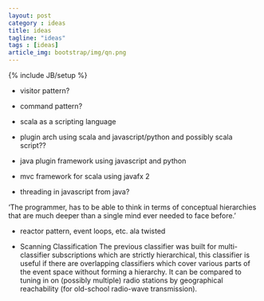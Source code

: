 ```yaml
---
layout: post
category : ideas
title: ideas
tagline: "ideas"
tags : [ideas]
article_img: bootstrap/img/qn.png
---
```

{% include JB/setup %}


 * visitor pattern?
 * command pattern?

 * scala as a scripting language
 * plugin arch using scala and javascript/python and possibly scala script??
 * java plugin framework using javascript and python
 * mvc framework for scala using javafx 2
 * threading in javascript from java?

‘The programmer, has to be able to think in terms of conceptual hierarchies that are much deeper than a single mind ever needed to face before.’

 * reactor pattern, event loops, etc. ala twisted 
 
 * Scanning Classification
 The previous classifier was built for multi-classifier subscriptions which are strictly hierarchical, this classifier is useful if there are overlapping classifiers which cover various parts of the event space without forming a hierarchy. It can be compared to tuning in on (possibly multiple) radio stations by geographical reachability (for old-school radio-wave transmission).